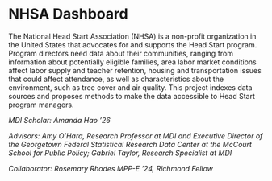 # NHSA Dashboard

The National Head Start Association (NHSA) is a non-profit organization in the United States that advocates for and supports the Head Start program. Program directors need data about their communities, ranging from information about potentially eligible families, area labor market conditions affect labor supply and teacher retention, housing and transportation issues that could affect attendance, as well as characteristics about the environment, such as tree cover and air quality. This project indexes data sources and proposes methods to make the data accessible to Head Start program managers. 

_MDI Scholar: Amanda Hao ’26_

_Advisors: Amy O’Hara, Research Professor at MDI and Executive Director of the Georgetown Federal Statistical Research Data Center at the McCourt School for Public Policy; Gabriel Taylor, Research Specialist at MDI_

_Collaborator: Rosemary Rhodes MPP-E ’24, Richmond Fellow_
